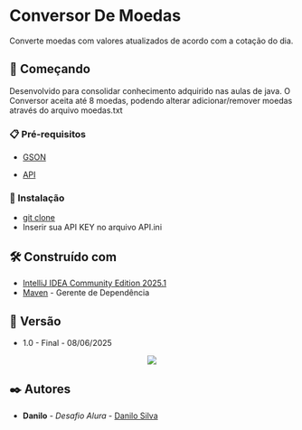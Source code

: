 # Conversor De Moedas

Converte moedas com valores atualizados de acordo com a cotação do dia.

## 🚀 Começando

Desenvolvido para consolidar conhecimento adquirido nas aulas de java.
O Conversor aceita até 8 moedas, podendo alterar adicionar/remover moedas através do arquivo moedas.txt

### 📋 Pré-requisitos

* [GSON](https://mvnrepository.com/artifact/com.google.code.gson/gson/2.13.1) 

* [API](https://www.exchangerate-api.com/) 

### 🔧 Instalação

* [git clone](https://github.com/DSS181/conversordemoedas.git) 
* Inserir sua API KEY no arquivo API.ini

## 🛠️ Construído com

* [IntelliJ IDEA Community Edition 2025.1](https://www.jetbrains.com/pt-br/idea/) 
* [Maven](https://maven.apache.org/) - Gerente de Dependência

## 📌 Versão

* 1.0 - Final - 08/06/2025
<p align="center">
<img loading="lazy" src="http://img.shields.io/static/v1?label=STATUS&message=CONCLUIDO&color=GREEN&style=for-the-badge"/>
</p> 

## ✒️ Autores

* **Danilo** - *Desafio Alura* - [Danilo Silva](https://github.com/DSS181)
